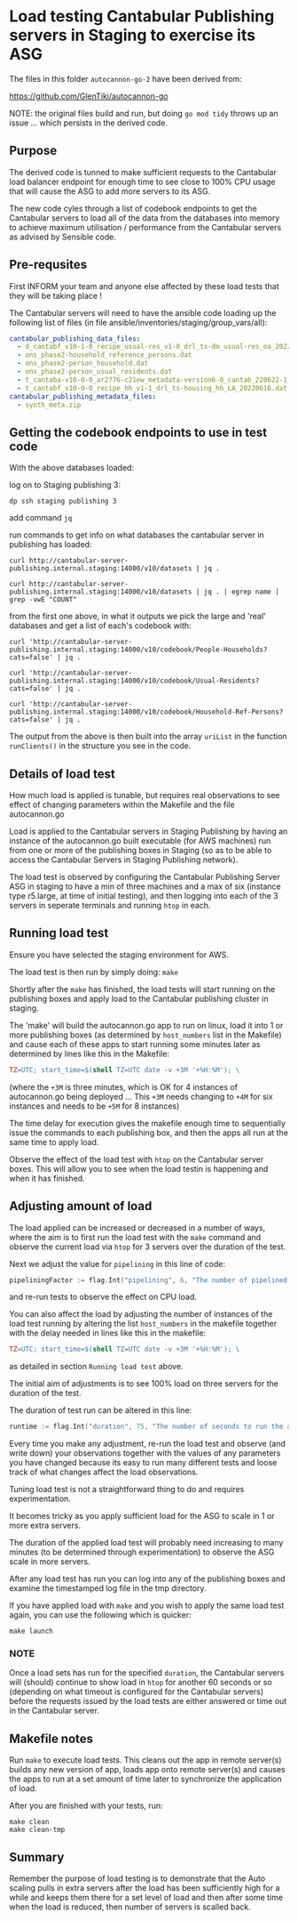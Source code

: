 # Load testing Cantabular Publishing servers in Staging to exercise its ASG

The files in this folder `autocannon-go-2` have been derived from:

<https://github.com/GlenTiki/autocannon-go>

NOTE: the original files build and run, but doing `go mod tidy` throws up an issue ... which persists in the derived code.

## Purpose

The derived code is tunned to make sufficient requests to the Cantabular load balancer endpoint for enough time to see close to 100% CPU usage that will cause the ASG to add more servers to its ASG.

The new code cyles through a list of codebook endpoints to get the Cantabular servers to load all of the data from the databases into memory to achieve maximum utilisation / performance from the Cantabular servers as advised by Sensible code.

## Pre-requsites

First INFORM your team and anyone else affected by these load tests that they will be taking place !

The Cantabular servers will need to have the ansible code loading up the following list of files (in file ansible/inventories/staging/group_vars/all):

```yaml
cantabular_publishing_data_files:
  - d_cantabf_v10-1-0_recipe_usual-res_v1-0_drl_ts-dm_usual-res_oa_20220810.zip
  - ons_phase2-household_reference_persons.dat
  - ons_phase2-person_household.dat
  - ons_phase2-person_usual_residents.dat
  - t_cantaba-v10-0-0_ar2776-c21ew_metadata-version6-0_cantab_220622-1_household_p1-ts1-i1_1_20220707.dat
  - t_cantabf_v10-0-0_recipe_hh_v1-1_drl_ts-housing_hh_LA_20220616.dat
cantabular_publishing_metadata_files:
  - synth_meta.zip
```

## Getting the codebook endpoints to use in test code

With the above databases loaded:

log on to Staging publishing 3:

```shell
dp ssh staging publishing 3
```

add command `jq`

run commands to get info on what databases the cantabular server in publishing has loaded:

```shell
curl http://cantabular-server-publishing.internal.staging:14000/v10/datasets | jq .

curl http://cantabular-server-publishing.internal.staging:14000/v10/datasets | jq . | egrep name | grep -vwE "COUNT"
```

from the first one above, in what it outputs we pick the large and 'real' databases and get a list of each's codebook with:

```shell
curl 'http://cantabular-server-publishing.internal.staging:14000/v10/codebook/People-Households?cats=false' | jq .

curl 'http://cantabular-server-publishing.internal.staging:14000/v10/codebook/Usual-Residents?cats=false' | jq .

curl 'http://cantabular-server-publishing.internal.staging:14000/v10/codebook/Household-Ref-Persons?cats=false' | jq .
```

The output from the above is then built into the array `uriList` in the function `runClients()` in the structure you see in the code.

## Details of load test

How much load is applied is tunable, but requires real observations to see effect of changing parameters within the Makefile and the file autocannon.go

Load is applied to the Cantabular servers in Staging Publishing by having an instance of the autocannon.go built executable (for AWS machines) run from one or more of the publishing boxes in Staging (so as to be able to access the Cantabular Servers in Staging Publishing network).

The load test is observed by configuring the Cantabular Publishing Server ASG in staging to have a min of three machines and a max of six (instance type r5.large, at time of initial testing), and then logging into each of the 3 servers in seperate terminals and running `htop` in each.

## Running load test

Ensure you have selected the staging environment for AWS.

The load test is then run by simply doing: `make`

Shortly after the `make` has finished, the load tests will start running on the publishing boxes and apply load to the Cantabular publishing cluster in staging.

The 'make' will build the autocannon.go app to run on linux, load it into  1 or more publishing boxes (as determined by `host_numbers` list in the Makefile) and cause each of these apps to start running some minutes later as determined by lines like this in the Makefile:

```makefile
TZ=UTC; start_time=$(shell TZ=UTC date -v +3M '+%H:%M'); \
```

(where the `+3M` is three minutes, which is OK for 4 instances of autocannon.go being deployed ... This `+3M` needs changing to `+4M` for six instances and needs to be `+5M` for 8 instances)

The time delay for execution gives the makefile enough time to sequentially issue the commands to each publishing box, and then the apps all run at the same time to apply load.

Observe the effect of the load test with `htop` on the Cantabular server boxes. This will allow you to see when the load testin is happening and when it has finished.

## Adjusting amount of load

The load applied can be increased or decreased in a number of ways, where the aim is to first run the load test with the `make` command and observe the current load via `htop` for 3 servers over the duration of the test.

Next we adjust the value for `pipelining` in this line of code:

```go
pipeliningFactor := flag.Int("pipelining", 6, "The number of pipelined requests to use.")
```

and re-run tests to observe the effect on CPU load.

You can also affect the load by adjusting the number of instances of the load test running by altering the list `host_numbers` in the makefile together with the delay needed in lines like this in the makefile:

```makefile
TZ=UTC; start_time=$(shell TZ=UTC date -v +3M '+%H:%M'); \
```

as detailed in section `Running load test` above.

The initial aim of adjustments is to see 100% load on three servers for the duration of the test.

The duration of test run can be altered in this line:

```go
runtime := flag.Int("duration", 75, "The number of seconds to run the autocannnon.")
```

Every time you make any adjustment, re-run the load test and observe (and write down) your observations together with the values of any parameters you have changed because its easy to run many different tests and loose track of what changes affect the load observations.

Tuning load test is not a straightforward thing to do and requires experimentation.

It becomes tricky as you apply sufficient load for the ASG to scale in 1 or more extra servers.

The duration of the applied load test will probably need increasing to many minutes (to be determined through experimentation) to observe the ASG scale in more servers.

After any load test has run you can log into any of the publishing boxes and examine the timestamped log file in the tmp directory.

If you have applied load with `make` and you wish to apply the same load test again, you can use the following which is quicker:

```shell
make launch
```

### NOTE

Once a load sets has run for the specified `duration`, the Cantabular servers will (should) continue to show load  in `htop` for another 60 seconds or so (depending on what timeout is configured for the Cantabular servers) before the requests issued by the load tests are either answered or time out in the Cantabular server.

## Makefile notes

Run `make` to execute load tests.
This cleans out the app in remote server(s) builds any new version of app, loads app onto remote server(s) and causes the apps to run at a set amount of time later to synchronize the application of load.

After you are finished with your tests, run:

```shell
make clean
make clean-tmp
```

## Summary

Remember the purpose of load testing is to demonstrate that the Auto scaling pulls in extra servers after the load has been sufficiently high for a while and keeps them there for a set level of load and then after some time when the load is reduced, then number of servers is scalled back.
